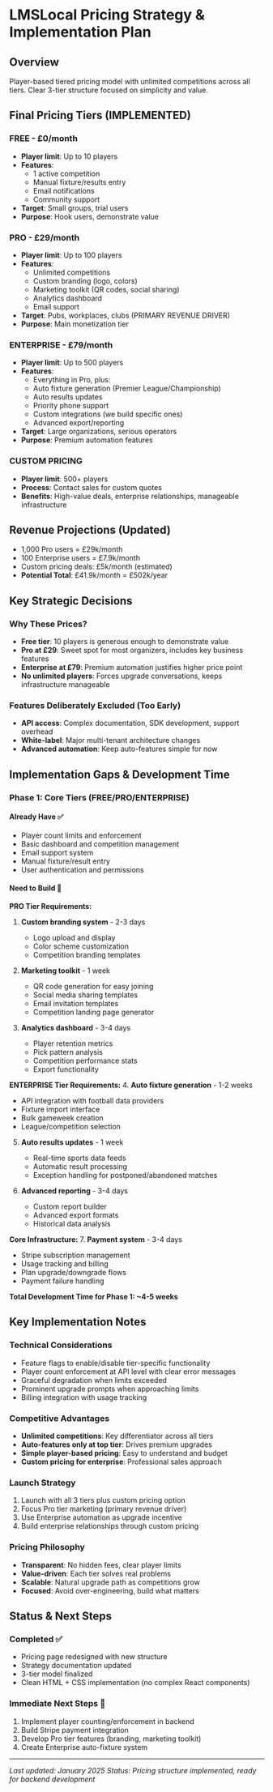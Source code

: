 # LMSLocal Pricing Strategy & Implementation Plan

## Overview
Player-based tiered pricing model with unlimited competitions across all tiers. Clear 3-tier structure focused on simplicity and value.

## Final Pricing Tiers (IMPLEMENTED)

### FREE - £0/month
- **Player limit**: Up to 10 players
- **Features**:
  - 1 active competition
  - Manual fixture/results entry
  - Email notifications
  - Community support
- **Target**: Small groups, trial users
- **Purpose**: Hook users, demonstrate value

### PRO - £29/month
- **Player limit**: Up to 100 players
- **Features**:
  - Unlimited competitions
  - Custom branding (logo, colors)
  - Marketing toolkit (QR codes, social sharing)
  - Analytics dashboard
  - Email support
- **Target**: Pubs, workplaces, clubs (PRIMARY REVENUE DRIVER)
- **Purpose**: Main monetization tier

### ENTERPRISE - £79/month
- **Player limit**: Up to 500 players
- **Features**:
  - Everything in Pro, plus:
  - Auto fixture generation (Premier League/Championship)
  - Auto results updates
  - Priority phone support
  - Custom integrations (we build specific ones)
  - Advanced export/reporting
- **Target**: Large organizations, serious operators
- **Purpose**: Premium automation features

### CUSTOM PRICING
- **Player limit**: 500+ players
- **Process**: Contact sales for custom quotes
- **Benefits**: High-value deals, enterprise relationships, manageable infrastructure

## Revenue Projections (Updated)
- 1,000 Pro users = £29k/month
- 100 Enterprise users = £7.9k/month
- Custom pricing deals: £5k/month (estimated)
- **Potential Total**: £41.9k/month = £502k/year

## Key Strategic Decisions

### Why These Prices?
- **Free tier**: 10 players is generous enough to demonstrate value
- **Pro at £29**: Sweet spot for most organizers, includes key business features
- **Enterprise at £79**: Premium automation justifies higher price point
- **No unlimited players**: Forces upgrade conversations, keeps infrastructure manageable

### Features Deliberately Excluded (Too Early)
- **API access**: Complex documentation, SDK development, support overhead
- **White-label**: Major multi-tenant architecture changes
- **Advanced automation**: Keep auto-features simple for now

## Implementation Gaps & Development Time

### Phase 1: Core Tiers (FREE/PRO/ENTERPRISE)

#### Already Have ✅
- Player count limits and enforcement
- Basic dashboard and competition management
- Email support system
- Manual fixture/result entry
- User authentication and permissions

#### Need to Build 🔧

**PRO Tier Requirements:**
1. **Custom branding system** - 2-3 days
   - Logo upload and display
   - Color scheme customization
   - Competition branding templates

2. **Marketing toolkit** - 1 week
   - QR code generation for easy joining
   - Social media sharing templates
   - Email invitation templates
   - Competition landing page generator

3. **Analytics dashboard** - 3-4 days
   - Player retention metrics
   - Pick pattern analysis
   - Competition performance stats
   - Export functionality

**ENTERPRISE Tier Requirements:**
4. **Auto fixture generation** - 1-2 weeks
   - API integration with football data providers
   - Fixture import interface
   - Bulk gameweek creation
   - League/competition selection

5. **Auto results updates** - 1 week
   - Real-time sports data feeds
   - Automatic result processing
   - Exception handling for postponed/abandoned matches

6. **Advanced reporting** - 3-4 days
   - Custom report builder
   - Advanced export formats
   - Historical data analysis

**Core Infrastructure:**
7. **Payment system** - 3-4 days
   - Stripe subscription management
   - Usage tracking and billing
   - Plan upgrade/downgrade flows
   - Payment failure handling

**Total Development Time for Phase 1: ~4-5 weeks**

## Key Implementation Notes

### Technical Considerations
- Feature flags to enable/disable tier-specific functionality
- Player count enforcement at API level with clear error messages
- Graceful degradation when limits exceeded
- Prominent upgrade prompts when approaching limits
- Billing integration with usage tracking

### Competitive Advantages
- **Unlimited competitions**: Key differentiator across all tiers
- **Auto-features only at top tier**: Drives premium upgrades
- **Simple player-based pricing**: Easy to understand and budget
- **Custom pricing for enterprise**: Professional sales approach

### Launch Strategy
1. Launch with all 3 tiers plus custom pricing option
2. Focus Pro tier marketing (primary revenue driver)
3. Use Enterprise automation as upgrade incentive
4. Build enterprise relationships through custom pricing

### Pricing Philosophy
- **Transparent**: No hidden fees, clear player limits
- **Value-driven**: Each tier solves real problems
- **Scalable**: Natural upgrade path as competitions grow
- **Focused**: Avoid over-engineering, build what matters

## Status & Next Steps

### Completed ✅
- Pricing page redesigned with new structure
- Strategy documentation updated
- 3-tier model finalized
- Clean HTML + CSS implementation (no complex React components)

### Immediate Next Steps 🔧
1. Implement player counting/enforcement in backend
2. Build Stripe payment integration
3. Develop Pro tier features (branding, marketing toolkit)
4. Create Enterprise auto-fixture system

---

*Last updated: January 2025*
*Status: Pricing structure implemented, ready for backend development*